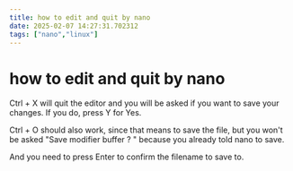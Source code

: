 ```yaml
---
title: how to edit and quit by nano
date: 2025-02-07 14:27:31.702312  
tags: ["nano","linux"]
---
```

# how to edit and quit by nano
Ctrl + X will quit the editor and you will be asked if you want to save your changes. If you do, press Y for Yes.

Ctrl + O should also work, since that means to save the file, but you won't be asked "Save modifier buffer ? " because you already told nano to save.

And you need to press Enter to confirm the filename to save to.